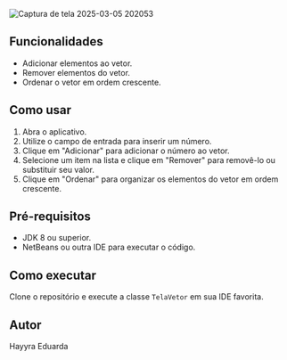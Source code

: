 ![Captura de tela 2025-03-05 202053](https://github.com/user-attachments/assets/b155adc5-c1c0-4b3b-8acb-60ed752527e7)

## Funcionalidades

- Adicionar elementos ao vetor.
- Remover elementos do vetor.
- Ordenar o vetor em ordem crescente.

## Como usar

1. Abra o aplicativo.
2. Utilize o campo de entrada para inserir um número.
3. Clique em "Adicionar" para adicionar o número ao vetor.
4. Selecione um item na lista e clique em "Remover" para removê-lo ou substituir seu valor.
5. Clique em "Ordenar" para organizar os elementos do vetor em ordem crescente.

## Pré-requisitos

- JDK 8 ou superior.
- NetBeans ou outra IDE para executar o código.

## Como executar

Clone o repositório e execute a classe `TelaVetor` em sua IDE favorita.

## Autor

Hayyra Eduarda

